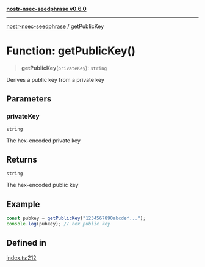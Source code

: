 [**nostr-nsec-seedphrase v0.6.0**](../README.md)

***

[nostr-nsec-seedphrase](../globals.md) / getPublicKey

# Function: getPublicKey()

> **getPublicKey**(`privateKey`): `string`

Derives a public key from a private key

## Parameters

### privateKey

`string`

The hex-encoded private key

## Returns

`string`

The hex-encoded public key

## Example

```ts
const pubkey = getPublicKey("1234567890abcdef...");
console.log(pubkey); // hex public key
```

## Defined in

[index.ts:212](https://github.com/HumanjavaEnterprises/nostr-nsec-seedphrase/blob/885e04e5180059d4aa901af59d633038a53240cb/src/index.ts#L212)

